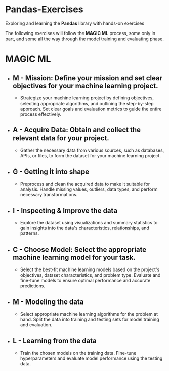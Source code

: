 # Pandas-Exercises
Exploring and learning the **Pandas** library with hands-on exercises

The following exercises will follow the **MAGIC ML** process, some only in part, and some all the way through the model training and evaluating phase.

# MAGIC ML
- ## **M** - Mission: Define your mission and set clear objectives for your machine learning project.
    - Strategize your machine learning project by defining objectives, selecting appropriate algorithms, and outlining the step-by-step approach. Set clear goals and evaluation metrics to guide the entire process effectively.
- ## **A** - Acquire Data: Obtain and collect the relevant data for your project.
    - Gather the necessary data from various sources, such as databases, APIs, or files, to form the dataset for your machine learning project.
- ## **G** - Getting it into shape
    - Preprocess and clean the acquired data to make it suitable for analysis. Handle missing values, outliers, data types, and perform necessary transformations.
- ## **I** - Inspecting & Improve the data
    - Explore the dataset using visualizations and summary statistics to gain insights into the data's characteristics, relationships, and patterns.
- ## **C** - Choose Model: Select the appropriate machine learning model for your task.
    - Select the best-fit machine learning models based on the project's objectives, dataset characteristics, and problem type. Evaluate and fine-tune models to ensure optimal performance and accurate predictions.
- ## **M** - Modeling the data
    - Select appropriate machine learning algorithms for the problem at hand. Split the data into training and testing sets for model training and evaluation.
- ## **L** - Learning from the data
    - Train the chosen models on the training data. Fine-tune hyperparameters and evaluate model performance using the testing data.
